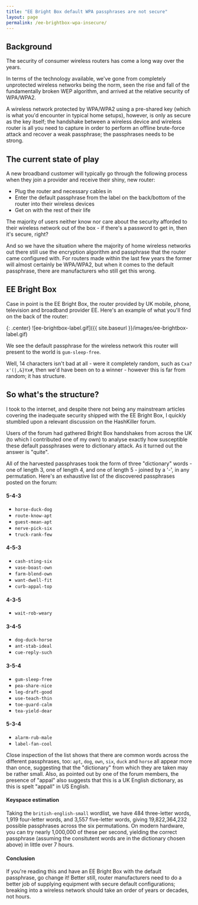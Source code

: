 ```yaml
---
title: "EE Bright Box default WPA passphrases are not secure"
layout: page
permalink: /ee-brightbox-wpa-insecure/
---
```


## Background

The security of consumer wireless routers has come a long way over the years. 

In terms of the technology available, we've gone from completely unprotected wireless networks being the norm, seen the rise and fall of the fundamentally broken WEP algorithm, and arrived at the relative security of WPA/WPA2.

A wireless network protected by WPA/WPA2 using a pre-shared key (which is what you'd encounter in typical home setups), however, is only as secure as the key itself; the handshake between a wireless device and wireless router is all you need to capture in order to perform an offline brute-force attack and recover a weak passphrase; the passphrases needs to be strong.

<!--more-->

## The current state of play

A new broadband customer will typically go through the following process when they join a provider and receive their shiny, new router:
 
 - Plug the router and necessary cables in
 - Enter the default passphrase from the label on the back/bottom of the router into their wireless devices
 - Get on with the rest of their life

The majority of users neither know nor care about the security afforded to their wireless network out of the box - if there's a password to get in, then it's secure, right? 

And so we have the situation where the majority of home wireless networks out there still use the encryption algorithm and passphrase that the router came configured with. For routers made within the last few years the former will almost certainly be WPA/WPA2, but when it comes to the default passphrase, there are manufacturers who still get this wrong.

## EE Bright Box
Case in point is the EE Bright Box, the router provided by UK mobile, phone, television and broadband provider EE. Here's an example of what you'll find on the back of the router:

{: .center}
![ee-brightbox-label.gif]({{ site.baseurl }}/images/ee-brightbox-label.gif)

We see the default passphrase for the wireless network this router will present to the world is `gum-sleep-free`.

Well, 14 characters isn't bad at all - were it completely random, such as `Cxa?x'(|,&}Yx#`, then we'd have been on to a winner - however this is far from random; it has structure.

## So what's the structure?
I took to the internet, and despite there not being any mainstream articles covering the inadequate security shipped with the EE Bright Box, I quickly stumbled upon a relevant discussion on the HashKiller forum. 

Users of the forum had gathered Bright Box handshakes from across the UK (to which I contributed one of my own) to analyse exactly how susceptible these default passphrases were to dictionary attack. As it turned out the answer is "quite".

All of the harvested passphrases took the form of three "dictionary" words - one of length 3, one of length 4, and one of length 5 - joined by a '-', in any permutation. Here's an exhaustive list of the discovered passphrases posted on the forum:

#### 5-4-3
 - `horse-duck-dog`
 - `route-know-apt`
 - `guest-mean-apt`
 - `nerve-pick-six`
 - `truck-rank-few`

#### 4-5-3
 - `cash-sting-six`
 - `vase-boast-own`
 - `farm-blend-own`
 - `want-dwell-fit`
 - `curb-appal-top`

#### 4-3-5
 - `wait-rob-weary`

#### 3-4-5
 - `dog-duck-horse`
 - `ant-stab-ideal`
 - `cue-reply-such`

#### 3-5-4
 - `gum-sleep-free`
 - `pea-share-nice`
 - `leg-draft-good`
 - `use-teach-thin`
 - `toe-guard-calm`
 - `tea-yield-dear`

#### 5-3-4
 - `alarm-rub-male`
 - `label-fan-cool`

Close inspection of the list shows that there are common words across the different passphrases, too: `apt`, `dog`, `own`, `six`, `duck` and `horse` all appear more than once, suggesting that the "dictionary" from which they are taken may be rather small. Also, as pointed out by one of the forum members, the presence of "appal" also suggests that this is a UK English dictionary, as this is spelt "appall" in US English.

#### Keyspace estimation
Taking the `british-english-small` wordlist, we have 484 three-letter words, 1,919 four-letter words, and 3,557 five-letter words, giving 19,822,364,232 possible passphrases across the six permutations. On modern hardware, you can try nearly 1,000,000 of these per second, yielding the correct passphrase (assuming the consitutent words are in the dictionary chosen above) in little over 7 hours.

#### Conclusion
If you're reading this and have an EE Bright Box with the default passphrase, go change it! Better still, router manufacturers need to do a better job of supplying equipment with secure default configurations; breaking into a wireless network should take an order of years or decades, not hours.
